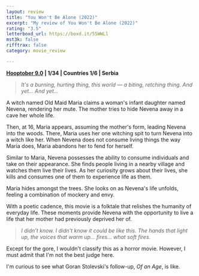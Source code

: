 ```yaml
---
layout: review
title: "You Won't Be Alone (2022)"
excerpt: "My review of You Won't Be Alone (2022)"
rating: "3.5"
letterboxd_url: https://boxd.it/55WWLl
mst3k: false
rifftrax: false
category: movie_review

---
```


<b><a href="https://boxd.it/pOmcY">Hooptober 9.0</a> | 1/34 | Countries 1/6 | Serbia</b>

<blockquote><i>It's a burning, hurting thing, this world — a biting, retching thing. And yet… And yet…</i></blockquote>

A witch named Old Maid Maria claims a woman's infant daughter named Nevena, rendering her mute. The mother tries to hide Nevena away in a cave her whole life. 

Then, at 16, Maria appears, assuming the mother's form, leading Nevena into the woods. There, Maria uses her one witching spit to turn Nevena into a witch like her. When Nevena does not consume living things the way Maria does, Maria abandons her to fend for herself.

Similar to Maria, Nevena possesses the ability to consume individuals and take on their appearance. She finds people living in a nearby village and watches them live their lives. As her curiosity grows about their lives, she kills and consumes one of them to experience life as them.

Maria hides amongst the trees. She looks on as Nevena's life unfolds, feeling a combination of mockery and envy.

With a poetic cadence, this movie is a folktale that relishes the humanity of everyday life. These moments provide Nevena with the opportunity to live a life that her mother had previously deprived her of.

<blockquote><i>I didn’t know. I didn't know it could be like this. The hands that light up, the voices that warm up… fires… what soft fires.</i></blockquote>

Except for the gore, I wouldn't classify this as a horror movie. However, I must admit that I'm not the best judge here.

I'm curious to see what Goran Stolevski's follow-up, <i>Of an Age</i>, is like.